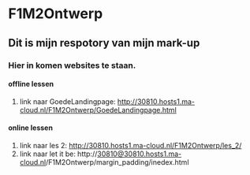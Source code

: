 # F1M2Ontwerp
## Dit is mijn respotory van mijn mark-up
### Hier in komen websites te staan.

#### offline lessen
1. link naar GoedeLandingpage: http://30810.hosts1.ma-cloud.nl/F1M2Ontwerp/GoedeLandingpage.html

#### online lessen
1. link naar les 2: http://30810.hosts1.ma-cloud.nl/F1M2Ontwerp/les_2/
2. link naar let it be: http://30810@30810.hosts1.ma-cloud.nl/F1M2Ontwerp/margin_padding/inedex.html